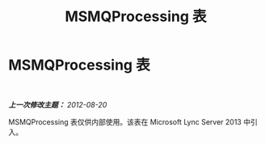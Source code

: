 ﻿---
title: MSMQProcessing 表
TOCTitle: MSMQProcessing 表
ms:assetid: e0415f76-d125-4c15-861b-f5780ac1aef2
ms:mtpsurl: https://technet.microsoft.com/zh-cn/library/JJ205280(v=OCS.15)
ms:contentKeyID: 49314512
ms.date: 05/19/2016
mtps_version: v=OCS.15
ms.translationtype: HT
---

# MSMQProcessing 表

 

_**上一次修改主题：** 2012-08-20_

MSMQProcessing 表仅供内部使用。该表在 Microsoft Lync Server 2013 中引入。

